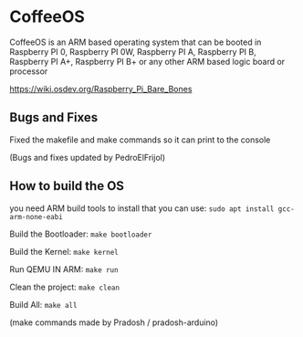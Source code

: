 # CoffeeOS

CoffeeOS is an ARM based operating system that can be booted in Raspberry PI 0, Raspberry PI 0W, Raspberry PI A, Raspberry PI B, Raspberry PI A+, Raspberry PI B+ or any other ARM based logic board or processor

https://wiki.osdev.org/Raspberry_Pi_Bare_Bones

## Bugs and Fixes
Fixed the makefile and make commands so it can print to the console

(Bugs and fixes updated by PedroElFrijol)

## How to build the OS
you need ARM build tools to install that you can use: `sudo apt install gcc-arm-none-eabi`

Build the Bootloader:    `make bootloader`

Build the Kernel:        `make kernel`

Run QEMU IN ARM:         `make run`

Clean the project:       `make clean`

Build All:               `make all`

(make commands made by Pradosh / pradosh-arduino)
